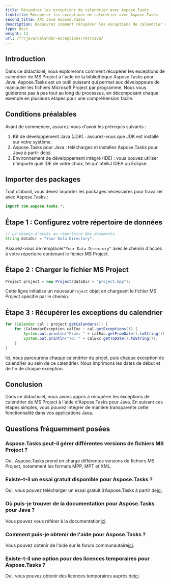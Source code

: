 ```yaml
---
title: Récupérer les exceptions de calendrier avec Aspose.Tasks
linktitle: Récupérer les exceptions de calendrier avec Aspose.Tasks
second_title: API Java Aspose.Tasks
description: Découvrez comment récupérer les exceptions de calendrier de MS Project à l'aide d'Aspose.Tasks pour Java. Tutoriel étape par étape pour une intégration transparente.
type: docs
weight: 13
url: /fr/java/calendar-exceptions/retrieve/
---
```

## Introduction
Dans ce didacticiel, nous explorerons comment récupérer les exceptions de calendrier de MS Project à l'aide de la bibliothèque Aspose.Tasks pour Java. Aspose.Tasks est un outil puissant qui permet aux développeurs de manipuler les fichiers Microsoft Project par programme. Nous vous guiderons pas à pas tout au long du processus, en décomposant chaque exemple en plusieurs étapes pour une compréhension facile.
## Conditions préalables
Avant de commencer, assurez-vous d'avoir les prérequis suivants :
1. Kit de développement Java (JDK) : assurez-vous que JDK est installé sur votre système.
2.  Aspose.Tasks pour Java : téléchargez et installez Aspose.Tasks pour Java à partir de[ici](https://releases.aspose.com/tasks/java/).
3. Environnement de développement intégré (IDE) : vous pouvez utiliser n'importe quel IDE de votre choix, tel qu'IntelliJ IDEA ou Eclipse.

## Importer des packages
Tout d’abord, vous devez importer les packages nécessaires pour travailler avec Aspose.Tasks :
```java
import com.aspose.tasks.*;
```
## Étape 1 : Configurez votre répertoire de données
```java
// Le chemin d'accès au répertoire des documents.
String dataDir = "Your Data Directory";
```
 Assurez-vous de remplacer`"Your Data Directory"` avec le chemin d'accès à votre répertoire contenant le fichier MS Project.
## Étape 2 : Charger le fichier MS Project
```java
Project project = new Project(dataDir + "project.mpp");
```
 Cette ligne initialise un nouveau`Project` objet en chargeant le fichier MS Project spécifié par le chemin.
## Étape 3 : Récupérer les exceptions du calendrier
```java
for (Calendar cal : project.getCalendars()) {
    for (CalendarException calExc : cal.getExceptions()) {
        System.out.println("From: " + calExc.getFromDate().toString());
        System.out.println("To: " + calExc.getToDate().toString());
    }
}
```
Ici, nous parcourons chaque calendrier du projet, puis chaque exception de calendrier au sein de ce calendrier. Nous imprimons les dates de début et de fin de chaque exception.

## Conclusion
Dans ce didacticiel, nous avons appris à récupérer les exceptions de calendrier de MS Project à l'aide d'Aspose.Tasks pour Java. En suivant ces étapes simples, vous pouvez intégrer de manière transparente cette fonctionnalité dans vos applications Java.
## Questions fréquemment posées
### Aspose.Tasks peut-il gérer différentes versions de fichiers MS Project ?
Oui, Aspose.Tasks prend en charge différentes versions de fichiers MS Project, notamment les formats MPP, MPT et XML.
### Existe-t-il un essai gratuit disponible pour Aspose.Tasks ?
 Oui, vous pouvez télécharger un essai gratuit d’Aspose.Tasks à partir de[ici](https://releases.aspose.com/).
### Où puis-je trouver de la documentation pour Aspose.Tasks pour Java ?
 Vous pouvez vous référer à la documentation[ici](https://reference.aspose.com/tasks/java/).
### Comment puis-je obtenir de l'aide pour Aspose.Tasks ?
 Vous pouvez obtenir de l'aide sur le forum communautaire[ici](https://forum.aspose.com/c/tasks/15).
### Existe-t-il une option pour des licences temporaires pour Aspose.Tasks ?
 Oui, vous pouvez obtenir des licences temporaires auprès de[ici](https://purchase.aspose.com/temporary-license/).